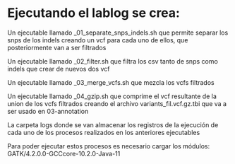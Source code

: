 # Ejecutando el lablog se crea:

Un ejecutable llamado _01_separate_snps_indels.sh que permite separar los snps de los indels creando un vcf para cada uno de ellos, que posteriormente van a ser filtrados

Un ejecutable llamado _02_filter.sh que filtra los csv tanto de snps como indels que crear de nuevos dos vcf

Un ejecutable llamado _03_merge_vcfs.sh que mezcla los vcfs filtrados

Un ejecutable llamado _04_gzip.sh que comprime el vcf resultante de la union de los vcfs filtrados creando el archivo variants_fil.vcf.gz.tbi que va a ser usado en 03-annotation

La carpeta logs donde se van almacenar los registros de la ejecución de cada uno de los procesos realizados en los anteriores ejecutables

Para poder ejecutar estos procesos es necesario cargar los módulos: GATK/4.2.0.0-GCCcore-10.2.0-Java-11
